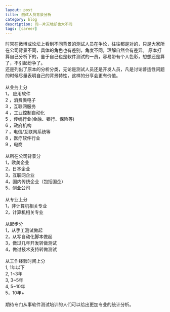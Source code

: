 ```yaml
---
layout: post
title: 测试人员背景分析
category: blog
description: 同一片天地却也大不同
tags: [career]
---
```

时常在微博或论坛上看到不同背景的测试人员在争论，往往都是对的，只是大家所在公司背景不同，具体的角色也有差别，角度不同，理解自然会有差异。 原本打算自己分析下的，鉴于自己也是软件测试的一员，容易带有个人色彩，想想还是算了，不引起纷争了。<br />
还是列出了原本的分析分类，无论是测试人员还是开发人员，凡是讨论普适性问题的时候尽量表明自己的背景特性，这样的分享会更有价值。<br />
<br />
从业务上分<br />
1， 应用软件<br />
2 ，消费类电子<br />
3 ，互联网服务<br />
4 ，工业控制自动化<br />
5 ，传统行业(金融、银行、保险等)<br />
6 ，政府机构<br />
7 ，电信/互联网系统等<br />
8 ，医疗软件行业<br />
9 ，电商<br />
<br />
从所在公司背景分<br />
1，欧美企业<br />
2，日本企业<br />
3，互联网企业<br />
4，国内传统企业（包括国企）<br />
5，创业公司<br />
<br />
从专业上分<br />
1，非计算机相关专业<br />
2，计算机相关专业<br />
<br />
从起步分<br />
1，从手工测试做起<br />
2，从写自动化脚本做起<br />
3，做过几年开发转做测试<br />
4，做过技术支持转做测试<br />
<br />
从工作经验时间上分<br />
1, 1年以下<br />
2, 1~3年<br />
3, 3~5年<br />
4, 5~10年<br />
5，10年+<br />
<br />
期待专门从事软件测试培训的人们可以给出更加专业的统计分析。<br />